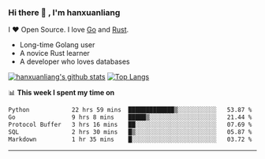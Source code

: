 ### Hi there 👋 , I'm hanxuanliang

<!--
**hanxuanliang/hanxuanliang** is a ✨ _special_ ✨ repository because its `README.md` (this file) appears on your GitHub profile.

Here are some ideas to get you started:

- 🔭 I’m currently working on ...
- 🌱 I’m currently learning ...
- 👯 I’m looking to collaborate on ...
- 🤔 I’m looking for help with ...
- 💬 Ask me about ...
- 📫 How to reach me: ...
- 😄 Pronouns: ...
- ⚡ Fun fact: ...
-->
I ❤ Open Source. I love [Go](https://golang.org) and [Rust](https://www.rust-lang.org/zh-CN/).

* Long-time Golang user
* A novice Rust learner
* A developer who loves databases

[![hanxuanliang's github stats](https://github-readme-stats.vercel.app/api/top-langs/?username=hanxuanliang&hide=html)](https://github.com/anuraghazra/github-readme-stats)
[![Top Langs](https://github-readme-stats.vercel.app/api?username=hanxuanliang&show_icons=true&count_private=true&line_height=40)](https://github.com/anuraghazra/github-readme-stats)

📊 **This week I spent my time on**
<!--START_SECTION:waka-->

```txt
Python            22 hrs 59 mins  █████████████▒░░░░░░░░░░░   53.87 %
Go                9 hrs 8 mins    █████▒░░░░░░░░░░░░░░░░░░░   21.44 %
Protocol Buffer   3 hrs 16 mins   ██░░░░░░░░░░░░░░░░░░░░░░░   07.69 %
SQL               2 hrs 30 mins   █▒░░░░░░░░░░░░░░░░░░░░░░░   05.87 %
Markdown          1 hr 35 mins    █░░░░░░░░░░░░░░░░░░░░░░░░   03.72 %
```

<!--END_SECTION:waka-->

***
